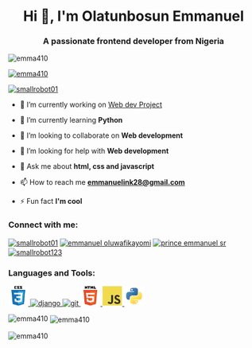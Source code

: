 <h1 align="center">Hi 👋, I'm Olatunbosun Emmanuel</h1>
<h3 align="center">A passionate frontend developer from Nigeria</h3>

<p align="left"> <img src="https://komarev.com/ghpvc/?username=emma410&label=Profile%20views&color=0e75b6&style=flat" alt="emma410" /> </p>

<p align="left"> <a href="https://github.com/ryo-ma/github-profile-trophy"><img src="https://github-profile-trophy.vercel.app/?username=emma410" alt="emma410" /></a> </p>

<p align="left"> <a href="https://twitter.com/smallrobot01" target="blank"><img src="https://img.shields.io/twitter/follow/smallrobot01?logo=twitter&style=for-the-badge" alt="smallrobot01" /></a> </p>

- 🔭 I’m currently working on [Web dev Project](https://emma410.github.io/AmethystSweetBakes/)

- 🌱 I’m currently learning **Python**

- 👯 I’m looking to collaborate on **Web development**

- 🤝 I’m looking for help with **Web development**

- 💬 Ask me about **html, css and javascript**

- 📫 How to reach me **emmanuelink28@gmail.com**

- ⚡ Fun fact **I'm cool**

<h3 align="left">Connect with me:</h3>
<p align="left">
<a href="https://twitter.com/smallrobot01" target="blank"><img align="center" src="https://raw.githubusercontent.com/rahuldkjain/github-profile-readme-generator/master/src/images/icons/Social/twitter.svg" alt="smallrobot01" height="30" width="40" /></a>
<a href="https://linkedin.com/in/emmanuel oluwafikayomi" target="blank"><img align="center" src="https://raw.githubusercontent.com/rahuldkjain/github-profile-readme-generator/master/src/images/icons/Social/linked-in-alt.svg" alt="emmanuel oluwafikayomi" height="30" width="40" /></a>
<a href="https://fb.com/prince emmanuel sr" target="blank"><img align="center" src="https://raw.githubusercontent.com/rahuldkjain/github-profile-readme-generator/master/src/images/icons/Social/facebook.svg" alt="prince emmanuel sr" height="30" width="40" /></a>
<a href="https://instagram.com/smallrobot123" target="blank"><img align="center" src="https://raw.githubusercontent.com/rahuldkjain/github-profile-readme-generator/master/src/images/icons/Social/instagram.svg" alt="smallrobot123" height="30" width="40" /></a>
</p>

<h3 align="left">Languages and Tools:</h3>
<p align="left"> <a href="https://www.w3schools.com/css/" target="_blank" rel="noreferrer"> <img src="https://raw.githubusercontent.com/devicons/devicon/master/icons/css3/css3-original-wordmark.svg" alt="css3" width="40" height="40"/> </a> <a href="https://www.djangoproject.com/" target="_blank" rel="noreferrer"> <img src="https://cdn.worldvectorlogo.com/logos/django.svg" alt="django" width="40" height="40"/> </a> <a href="https://git-scm.com/" target="_blank" rel="noreferrer"> <img src="https://www.vectorlogo.zone/logos/git-scm/git-scm-icon.svg" alt="git" width="40" height="40"/> </a> <a href="https://www.w3.org/html/" target="_blank" rel="noreferrer"> <img src="https://raw.githubusercontent.com/devicons/devicon/master/icons/html5/html5-original-wordmark.svg" alt="html5" width="40" height="40"/> </a> <a href="https://developer.mozilla.org/en-US/docs/Web/JavaScript" target="_blank" rel="noreferrer"> <img src="https://raw.githubusercontent.com/devicons/devicon/master/icons/javascript/javascript-original.svg" alt="javascript" width="40" height="40"/> </a> <a href="https://www.python.org" target="_blank" rel="noreferrer"> <img src="https://raw.githubusercontent.com/devicons/devicon/master/icons/python/python-original.svg" alt="python" width="40" height="40"/> </a> </p>

<p><img align="left" src="https://github-readme-stats.vercel.app/api/top-langs?username=emma410&show_icons=true&locale=en&layout=compact" alt="emma410" /></p>

<p>&nbsp;<img align="center" src="https://github-readme-stats.vercel.app/api?username=emma410&show_icons=true&locale=en" alt="emma410" /></p>

<p><img align="center" src="https://github-readme-streak-stats.herokuapp.com/?user=emma410&" alt="emma410" /></p>
